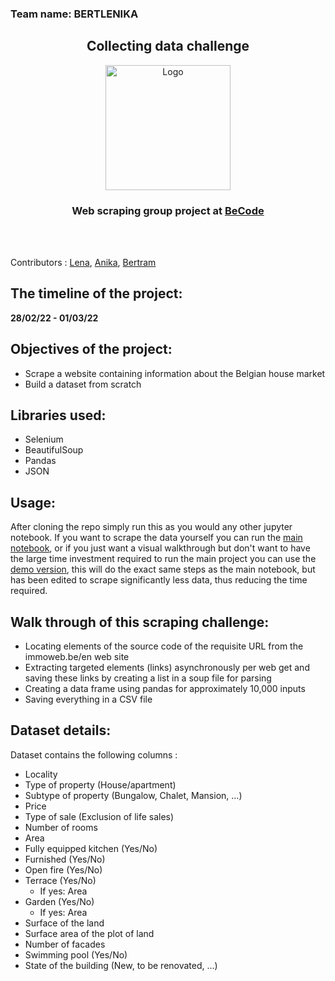 
### Team name: BERTLENIKA

<h2 align="center">Collecting data challenge</h2>
<p align="center"><a href="https://github.com/CorentinChanet/challenge-collecting-data">
<img src="https://becode.org/app/uploads/2021/06/logo-becode.png" alt="Logo" width="200" height="200"></a></p>
<h3 align="center"> Web scraping group project at <a href="https://github.com/becodeorg"><strong>BeCode</strong></a></h3><br><br>

Contributors : [Lena](https://github.com/Len-Fid), [Anika](https://github.com/anikaarevalo), [Bertram](https://github.com/BertramDHooge)

## The timeline of the project: 
**28/02/22 - 01/03/22**


## Objectives of the project: 
* Scrape a website containing information about the Belgian house market
* Build a dataset from scratch

## Libraries used:
* Selenium 
* BeautifulSoup
* Pandas 
* JSON

## Usage:
After cloning the repo simply run this as you would any other jupyter notebook. If you want to scrape the data yourself you can run the [main notebook](https://github.com/BertramDHooge/challenge-collecting-data/blob/main/scraping_that_josn.ipynb), or if you just want a visual walkthrough but don't want to have the large time investment required to run the main project you can use the [demo version](https://github.com/BertramDHooge/challenge-collecting-data/blob/main/scraping_that_demo.ipynb), this will do the exact same steps as the main notebook, but has been edited to scrape significantly less data, thus reducing the time required. 


## Walk through of this scraping challenge:
* Locating elements of the source code of the requisite URL from the immoweb.be/en web site
* Extracting targeted elements (links) asynchronously per web get and saving these links by creating a list in a soup file for parsing
* Creating a data frame using pandas for approximately 10,000 inputs
* Saving everything in a CSV file

## Dataset details:
Dataset contains the following columns :

- Locality
- Type of property (House/apartment)
- Subtype of property (Bungalow, Chalet, Mansion, ...)
- Price
- Type of sale (Exclusion of life sales)
- Number of rooms
- Area
- Fully equipped kitchen (Yes/No)
- Furnished (Yes/No)
- Open fire (Yes/No)
- Terrace (Yes/No)
  - If yes: Area
- Garden (Yes/No)
  - If yes: Area
- Surface of the land
- Surface area of the plot of land
- Number of facades
- Swimming pool (Yes/No)
- State of the building (New, to be renovated, ...)
